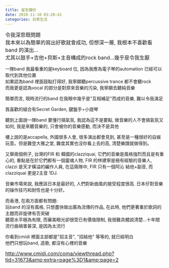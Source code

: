 ```yaml
---
title: 留言備份
date: 2010-11-10 03:20:41
categories: 日常生活
---
```


<span style="font-size: 12pt;">令我深思既問題  
 我本來以為簡單的寫出好歌就會成功, 但想深一層, 我根本不喜歡看band 的演出...  
 尤其以鼓手+吉他+貝斯+主音構成的rock band...幾乎是令我生厭  
   
 一隊band 我最看重的是keyboard 位, 因為我應為電子琴的automation 已經可以取代到其他位置  
 如果認為band 裡面鼓點打得好, 我寧願聽percussive trance 都不會聽rock  
 而我更是認為vocal 的部分是對原來音樂的污染, 我寧願去聽純音樂  
   
 簡單而言, 現時流行的band 在我眼中幾乎是"互相補足"而成的音樂, 難以令我滿足  
   
 我喜歡的組合有Secret Garden, 鍵盤手+小提琴  
   
 聽到上面說一隊band 要懂行搞氣氛, 我認為這不是要點, 做音樂的人不會搞氣氛又如何, 我是來聽音樂的, 只會被你的音樂感動, 而決不是其他  
   
 樓上說的是accapella, 外國很多人會, 很多演出都會見到, 甚至是一種很好的自娛玩意。但是難登大雅之堂, 難度其實也沒你看上去的高, 清楚樂譜就做得到。  
   
 又舉兩個例子, 台灣的FIR 和 韓國的clazziquai, 它們的音樂是風格強烈而且是有重心的, 重點是在於它們都有一個靈魂人物, FIR 的林建寧是極有經驗的音樂人, clazzi 是天才橫溢的編作人員, 在這兩隊中, FIR 只有一個阿沁 結他+副音, 而clazziquai 更是2主音 1DJ.   
   
 音樂市場來說, 我應該日本是最好的, 人們對新曲風的接受程度很高. 日本仔對音樂的操作技巧和耐性也是十分好。  
   
 而香港, 在兩方面都有問題:  
 玩band 的沒有風格, 只想盡快做出廣為流傳的作品, 在此時, 他們更著重於歌詞的主題而非旋律有否突破  
 聽眾水平極為有限, 而審美眼光卻很受已有價值限制, 我很難具體說清楚...十年間流行曲禍害甚深, 是因為太流行  
   
 你看到cmidi 裡面主部都是"招主音", "招結他" 等等的, 就已經明白  
 他們只想玩band, 造歌, 都沒有心裡的音樂  
 </span>

<span style="font-size: 12pt;">http://www.cmidi.com/coma/viewthread.php?tid=31673&amp;extra=page%3D1&amp;page=2</span>